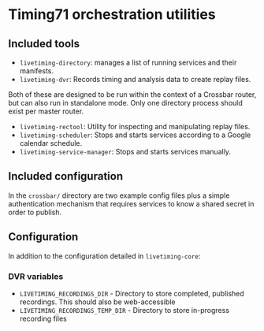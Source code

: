 # Timing71 orchestration utilities

## Included tools

- `livetiming-directory`: manages a list of running services and their
  manifests.
- `livetiming-dvr`: Records timing and analysis data to create replay files.

Both of these are designed to be run within the context of a Crossbar router,
but can also run in standalone mode. Only one directory process should exist per
master router.

- `livetiming-rectool`: Utility for inspecting and manipulating replay files.
- `livetiming-scheduler`: Stops and starts services according to a Google
  calendar schedule.
- `livetiming-service-manager`: Stops and starts services manually.

## Included configuration

In the `crossbar/` directory are two example config files plus a simple
authentication mechanism that requires services to know a shared secret in
order to publish.

## Configuration

In addition to the configuration detailed in `livetiming-core`:

### DVR variables

- `LIVETIMING_RECORDINGS_DIR` - Directory to store completed, published
  recordings. This should also be web-accessible
- `LIVETIMING_RECORDINGS_TEMP_DIR` - Directory to store in-progress recording
  files
